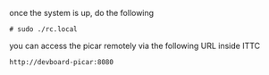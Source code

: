 once the system is up, do the following 

    # sudo ./rc.local

you can access the picar remotely via the following URL inside ITTC

    http://devboard-picar:8080
